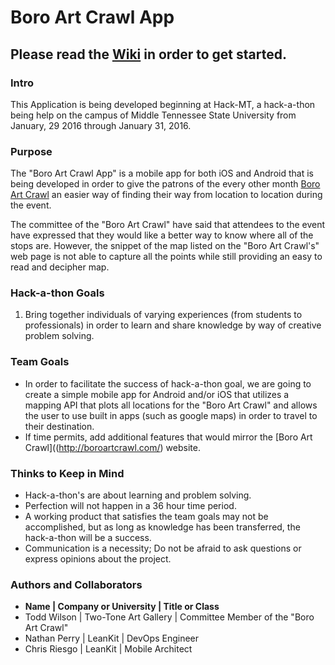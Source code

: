 # Boro Art Crawl App

## Please read the [Wiki](https://github.com/Hacorie/MTHACK_MboroArtCrawl/wiki) in order to get started.

### Intro
This Application is being developed beginning at Hack-MT, a hack-a-thon being help on the campus of Middle Tennessee State University from January, 29 2016 through January 31, 2016.

### Purpose
The "Boro Art Crawl App" is a mobile app for both iOS and Android that is being developed in order to give the patrons of the every other month [Boro Art Crawl](http://boroartcrawl.com/) an easier way of finding their way from location to location during the event.

The committee of the "Boro Art Crawl" have said that attendees to the event have expressed that they would like a better way to know where all of the stops are. However, the snippet of the map listed on the "Boro Art Crawl's" web page is not able to capture all the points while still providing an easy to read and decipher map.

### Hack-a-thon Goals
1. Bring together individuals of varying experiences (from students to professionals) in order to learn and share knowledge by way of creative problem solving.

### Team Goals
* In order to facilitate the success of hack-a-thon goal, we are going to create a simple mobile app for Android and/or iOS that utilizes a mapping API that plots all locations for the "Boro Art Crawl" and allows the user to use built in apps (such as google maps) in order to travel to their destination.
* If time permits, add additional features that would mirror the [Boro Art Crawl]((http://boroartcrawl.com/) website.

### Thinks to Keep in Mind
* Hack-a-thon's are about learning and problem solving.
* Perfection will not happen in a 36 hour time period.
* A working product that satisfies the team goals may not be accomplished, but as long as knowledge has been transferred, the hack-a-thon will be a success.
* Communication is a necessity; Do not be afraid to ask questions or express opinions about the project.

### Authors and Collaborators
* **Name | Company or University | Title or Class**
* Todd Wilson | Two-Tone Art Gallery | Committee Member of the "Boro Art Crawl"
* Nathan Perry | LeanKit | DevOps Engineer
* Chris Riesgo | LeanKit | Mobile Architect
